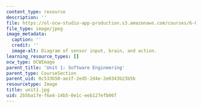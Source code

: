 ```yaml
---
content_type: resource
description: ''
file: https://ol-ocw-studio-app-production.s3.amazonaws.com/courses/6-01sc-introduction-to-electrical-engineering-and-computer-science-i-spring-2011/2b5ba17ef6a414b50e1ceeb127efb06f_unit1.jpg
file_type: image/jpeg
image_metadata:
  caption: ''
  credit: ''
  image-alt: Diagram of sensor input, brain, and action.
learning_resource_types: []
ocw_type: OCWImage
parent_title: 'Unit 1: Software Engineering'
parent_type: CourseSection
parent_uid: 0c533b50-ae1f-2ed5-2d4e-2e0343b23b5b
resourcetype: Image
title: unit1.jpg
uid: 2b5ba17e-f6a4-14b5-0e1c-eeb127efb06f
---
```

